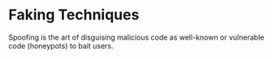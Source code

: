 # Faking Techniques

Spoofing is the art of disguising malicious code as well-known or vulnerable code (honeypots) to bait users.
